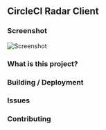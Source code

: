 ## CircleCI Radar Client

### Screenshot

![Screenshot](http://assets.avi.io/2017-07-23_20-7kuoj.png)

### What is this project?


### Building / Deployment


### Issues


### Contributing
